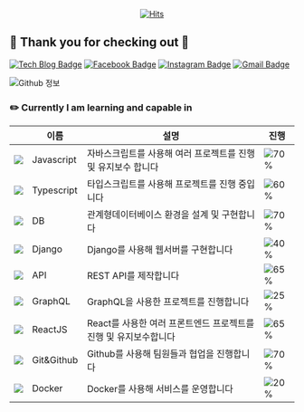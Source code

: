 <div align=center>

[![Hits](https://hits.seeyoufarm.com/api/count/incr/badge.svg?url=https%3A%2F%2Fgithub.com%2Fmaryoh2003)](https://hits.seeyoufarm.com)

</div>

## 🐥 Thank you for checking out 🐥 

[![Tech Blog Badge](http://img.shields.io/badge/-Tech%20blog-black?style=flat-square&logo=github&link=https://medium.com/@maryoh2002)](https://medium.com/@maryoh2002) 
[![Facebook Badge](https://img.shields.io/badge/-Facebook-1877f2?style=flat-square&logo=facebook&logoColor=white&link=https://www.facebook.com/profile.php?id=100036020954491)](https://www.facebook.com/profile.php?id=100036020954491) 
[![Instagram Badge](https://img.shields.io/badge/-Instagram-dd2a7b?style=flat-square&logo=instagram&logoColor=white&link=https://www.instagram.com/0_haribro/?hl=ko)](https://www.instagram.com/0_haribro/?hl=ko) 
[![Gmail Badge](https://img.shields.io/badge/-Gmail-d14836?style=flat-square&logo=Gmail&logoColor=white&link=mailto:haribro2003@gmail.com)](mailto:haribro2003@gmail.com)

![Github 정보](https://github-readme-stats.vercel.app/api?username=maryoh2003&count_private=true&show_icons=true)

### ✏️ Currently I am learning and capable in

||이름|설명|진행|
|---|---|---|---|
|![](https://img.icons8.com/color/24/000000/javascript.png)|Javascript|자바스크립트를 사용해 여러 프로젝트를 진행 및 유지보수 합니다|![70%](https://progress-bar.dev/70)|
|![](https://img.icons8.com/color/24/000000/typescript.png)|Typescript|타입스크립트를 사용해 프로젝트를 진행 중입니다|![60%](https://progress-bar.dev/60)|
|![](https://img.icons8.com/color/24/000000/add-database.png)|DB|관계형데이터베이스 환경을 설계 및 구현합니다|![70%](https://progress-bar.dev/70)|
|![](https://img.icons8.com/color/24/000000/django.png)|Django|Django를 사용해 웹서버를 구현합니다|![40%](https://progress-bar.dev/40)|
|![](https://img.icons8.com/color/24/000000/api.png)|API|REST API를 제작합니다|![65%](https://progress-bar.dev/65)|
|![](https://img.icons8.com/color/24/000000/graphql.png)|GraphQL|GraphQL을 사용한 프로젝트를 진행합니다|![25%](https://progress-bar.dev/25)|
|![](https://img.icons8.com/color/24/000000/react-native.png)|ReactJS|React를 사용한 여러 프론트엔드 프로젝트를 진행 및 유지보수합니다|![65%](https://progress-bar.dev/65)|
|![](https://img.icons8.com/color/24/000000/git.png)|Git&Github|Github를 사용해 팀원들과 협업을 진행합니다|![70%](https://progress-bar.dev/70)|
|![](https://img.icons8.com/color/24/000000/docker.png)|Docker|Docker를 사용해 서비스를 운영합니다|![20%](https://progress-bar.dev/20)|
